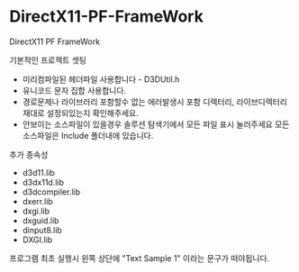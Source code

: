 # DirectX11-PF-FrameWork
DirectX11 PF FrameWork

기본적인 프로젝트 셋팅
 - 미리컴파일된 헤더파일 사용합니다 - D3DUtil.h
 - 유니코드 문자 집합 사용합니다.
 - 경로문제나 라이브러리 포함할수 없는 에러발생시 포함 디렉터리, 라이브디렉터리 재대로 설정되있는지 확인해주세요.
 - 안보이는 소스파일이 있을경우 솔루션 탐색기에서 모든 파일 표시 눌러주세요 모든소스파일은 Include 폴더내에 있습니다.
 
추가 종속성
 - d3d11.lib
 - d3dx11d.lib
 - d3dcompiler.lib
 - dxerr.lib
 - dxgi.lib
 - dxguid.lib
 - dinput8.lib
 - DXGI.lib
 
 
프로그램 최초 실행시 왼쪽 상단에 "Text Sample 1" 이라는 문구가 떠야됩니다.
